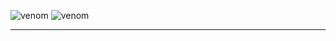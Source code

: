 ![venom](https://capsule-render.vercel.app/api?type=venom&height=200&text=I%20am%20Frontend-Developer&fontSize=70&color=0:8871e5,100:b678c4&stroke=b678c4)
![venom](https://capsule-render.vercel.app/api?type=venom&height=200&text=I%20am%20Frontend-Developer&fontSize=70&color=0:0000FF,100:0000FF&stroke=0000FF)

<hr/>

<!--
**SeokHoChoi/SeokHoChoi** is a ✨ _special_ ✨ repository because its `README.md` (this file) appears on your GitHub profile.

Here are some ideas to get you started:

- 🔭 I’m currently working on ...
- 🌱 I’m currently learning ...
- 👯 I’m looking to collaborate on ...
- 🤔 I’m looking for help with ...
- 💬 Ask me about ...
- 📫 How to reach me: ...
- 😄 Pronouns: ...
- ⚡ Fun fact: ...
-->
